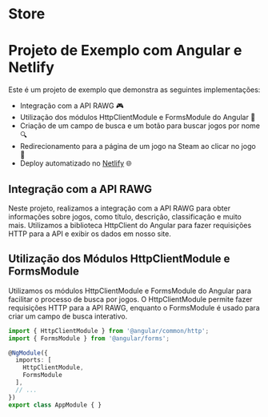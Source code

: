 # Store

# Projeto de Exemplo com Angular e Netlify

Este é um projeto de exemplo que demonstra as seguintes implementações:

- Integração com a API RAWG 🎮
- Utilização dos módulos HttpClientModule e FormsModule do Angular 📡
- Criação de um campo de busca e um botão para buscar jogos por nome 🔍
- Redirecionamento para a página de um jogo na Steam ao clicar no jogo 🚀
- Deploy automatizado no [Netlify](https://storeplay.netlify.app) 🌐

## Integração com a API RAWG

Neste projeto, realizamos a integração com a API RAWG para obter informações sobre jogos, como título, descrição, classificação e muito mais. Utilizamos a biblioteca HttpClient do Angular para fazer requisições HTTP para a API e exibir os dados em nosso site.

## Utilização dos Módulos HttpClientModule e FormsModule

Utilizamos os módulos HttpClientModule e FormsModule do Angular para facilitar o processo de busca por jogos. O HttpClientModule permite fazer requisições HTTP para a API RAWG, enquanto o FormsModule é usado para criar um campo de busca interativo.

```typescript
import { HttpClientModule } from '@angular/common/http';
import { FormsModule } from '@angular/forms';

@NgModule({
  imports: [
    HttpClientModule,
    FormsModule
  ],
  // ...
})
export class AppModule { }

